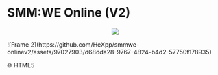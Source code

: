 # SMM:WE Online (V2)
<p align="center">
  <img src="[http://some_place.com/image.png](https://github.com/HeXpp/smmwe-onlinev2/assets/97027903/d68dda28-9767-4824-b4d2-57750f178935)" />
</p>
![Frame 2](https://github.com/HeXpp/smmwe-onlinev2/assets/97027903/d68dda28-9767-4824-b4d2-57750f178935)

🌐 HTML5
